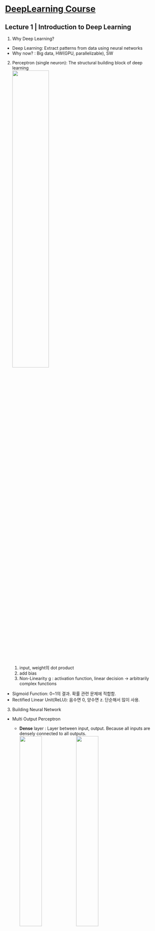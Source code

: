 # [DeepLearning Course](http://introtodeeplearning.com/?fbclid=IwAR2wCGZ_DrzzdpU2OLZHmXjZy9H14NfEXwat0d9L4IdbN76LHkgoHXqlidc)

## Lecture 1 | Introduction to Deep Learning
  
1. Why Deep Learning?  
- Deep Learning: Extract patterns from data using neural networks
- Why now? : Big data, HW(GPU, parallelizable), SW

2. Perceptron (single neuron): The structural building block of deep learning  
	<img src="https://user-images.githubusercontent.com/59794238/119324261-9a15f000-bcba-11eb-9478-e9584f64efa4.png" width="50%"></img>  
	1) input, weight의 dot product
	2) add bias
	3) Non-Linearity g : activation function, linear decision -> arbitrarily complex functions
- Sigmoid Function: 0~1의 결과. 확률 관련 문제에 적합함.
- Rectified Linear Unit(ReLU): 음수면 0, 양수면 z. 단순해서 많이 사용.

3. Building Neural Network
- Multi Output Perceptron
	- **Dense** layer : Layer between input, output. Because all inputs are densely connected to all outputs.  
	<img src="https://user-images.githubusercontent.com/59794238/119324345-ac902980-bcba-11eb-955b-2ec2873e633a.png" width="40%"></img> <img src="https://user-images.githubusercontent.com/59794238/119324405-bca80900-bcba-11eb-984f-e9621af32d3e.png" width="40%"></img>  

- Deep Neural Network
	- **Hidden** layer : Unlike input and output layer, they're hidden to some extent  
	<img src="https://user-images.githubusercontent.com/59794238/119324744-21636380-bcbb-11eb-9fff-5df63ab4fc8a.png" width="40%"></img>  

4. Applying Neural Network
- Loss: The cost incurred from incorrect predictions. (Empirical Loss: Average of Loss)
	- Softmax Cross Entropy Loss: Useful in binary classification. Cross entropy between two probability distributions.  
	<img src="https://user-images.githubusercontent.com/59794238/119324898-48ba3080-bcbb-11eb-9dc1-36f534b8bfaf.png" width="50%"></img>  
	- Mean Squared Error Loss: Predicting binary outputs. 분산.  
	<img src="https://user-images.githubusercontent.com/59794238/119324935-54a5f280-bcbb-11eb-967e-a50bf2d59e76.png" width="50%"></img>  

5. Training Neural Network
- Loss가 최소인 weight를 찾는다.
- Gradient Descent  
	<img src="https://user-images.githubusercontent.com/59794238/119324969-5d96c400-bcbb-11eb-89f0-7c58968b6c87.png" width="50%"></img>  
	- Computing Gradients: Backpropagation (Use Chain Rule)  
	<img src="https://user-images.githubusercontent.com/59794238/119325004-67202c00-bcbb-11eb-9050-f8a45d1553c3.png" width="50%"></img>  
	- SGD: 전체 데이터 대신 batch of data points를 받아 compute gradient estimation
	- 그 외에도 Adam, Adadelta, Adagrad, RMSProp이 있다.  
	<img src="https://user-images.githubusercontent.com/59794238/119325162-959e0700-bcbb-11eb-9d9a-63b6a3b4a12d.png" width="50%"></img>

6. Optimization
- Setting the Learning Rate: 작으면 local minima에 갇히고 크면 overshoot. 따라서, 학습 과정에 따라 적응하는 Adaptive Learning Rate 사용.
- Regularization: Model이 너무 복잡해지는 것을 막는 과정. 모델의 일반화, overfitting 방지.
	- Dropout: During training, randomly set some activations to 0.  
	<img src="https://user-images.githubusercontent.com/59794238/119325451-d5fd8500-bcbb-11eb-9fe8-65023d8e4c84.png" width="40%"></img>  
	- Early Stopping: Stop training before we have a chance to overfit.  
	<img src="https://user-images.githubusercontent.com/59794238/119325046-6f786700-bcbb-11eb-87be-8bf70afe3c49.png" width="40%"></img>  

</br>

## Lecture 2 | Recurrent Neural Networks

1. Sequence Modeling Applications - 데이터 간 연관성 존재. Add time component.  
<img src="https://user-images.githubusercontent.com/59794238/119547009-87d9a600-bdcf-11eb-878d-ad0edd911bbd.png" width="30%"></img>  

2. Neurons with recurrence  
<img src="https://user-images.githubusercontent.com/59794238/119545633-003f6780-bdce-11eb-8202-9440e78ce1a3.PNG" width="30%"></img>  
	1) Make Feed-Forward Network for each time step.
	2) Apply recurrence relation to pass the past memory. (Connect Hidden States)

3. Recurrent Neural Network (RNN)  
<img src="https://user-images.githubusercontent.com/59794238/119545699-0fbeb080-bdce-11eb-8f2c-d0c01753b63a.PNG" width="40%"></img> <img src="https://user-images.githubusercontent.com/59794238/119545881-409ee580-bdce-11eb-8d0f-13e84dea0adc.PNG" width="30%"></img>  
- Unfolding RNNs : Re-use the **same weight matrices** at every time step. Sum all losses.  
<img src="https://user-images.githubusercontent.com/59794238/119547156-b9527180-bdcf-11eb-8b80-9ae94408ce7f.png" width="40%"></img>  
- Use Call function to make a forward pass (tf.kears.layers.simpleRNN(rnn_units))  
<img src="https://user-images.githubusercontent.com/59794238/119545939-501e2e80-bdce-11eb-87c3-09050f084218.PNG" width="40%"></img>  

4. Sequence Modeling: Design Criteria
- Word prediction example: Encoding Language for a Neural Network (word -> vector)
1. Handle Variable Sequence Lengths
- Feed forward networks are not able to do this becuase they have inputs of fixed dimensionality.
- But in RNN, differences in sequence lengths are just differences in the number of time steps.
2. Long-Term Dependencies
- We need information from the distant past to accurately predict the correct word.
3. Capture Differences in Sequence Order : 순서가 중요함

5. Backpropagation Through Time (BPTT)  
<img src="https://user-images.githubusercontent.com/59794238/119546000-62986800-bdce-11eb-86a0-f9cf40892929.PNG" width="40%"></img>  
각 timestep에 대해 backpropagation을 한 후 최근->처음으로 pass
- Gradient Issues : During backpropagation, we repeat gradient computation! (W_hh backpropagation 반복)
	- Many values > 1: exploding gradients -> Gradient clipping (threshold 설정)
	- Many values < 1: vanishing gradients. 최종값은 Bias에 의지하고 Long-Term Dependencies 고려 X.
		- Use ReLU : x>0에서 미분값이 항상 1. Prevents gradient shrinking.
		- Parameter Initialization: Initialize weights, biases to zero.
		- Gated Cells: Use a more **complex recurrent unit with gates** (LSTM)

6. Long Short Term Memory (LSTM) Networks  
<img src="https://user-images.githubusercontent.com/59794238/119546752-3af5cf80-bdcf-11eb-963b-facdb1167ce9.PNG" width="40%"></img>  
- Information is added or removed through structures called gates.
- Forget -> Store -> Update -> Output (Sigmoid gate로 조절)

7. RNN Applications
	1) Music Generation : Generate new composition.
	2) Sentiment Classification : Use cross entropy about the output of sequence of words.
	3) Machine Translation : Vector로 바꾸는 Encoder, 다른 언어로 바꾸는 Decoder 사용  
		<img src="https://user-images.githubusercontent.com/59794238/119546781-434e0a80-bdcf-11eb-9988-53d308b439b8.PNG" width="30%"></img>  
		- 데이터 양이 많아 발생하는 문제를 Attention을 사용하여 해결.  
		<img src="https://user-images.githubusercontent.com/59794238/119546809-4c3edc00-bdcf-11eb-9ba2-45d716e4af5c.PNG" width="30%"></img>  
